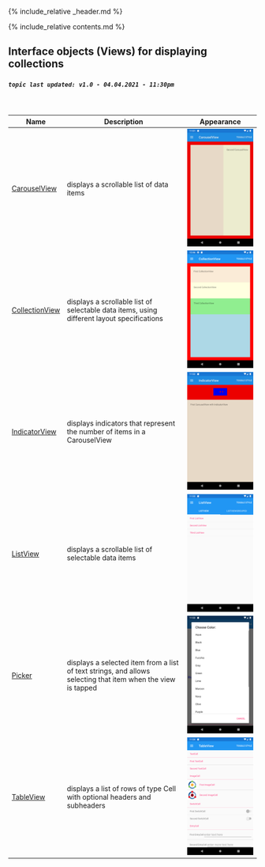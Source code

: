 {% include_relative _header.md %}

{% include_relative contents.md %}

Interface objects (Views) for displaying collections
------
##### `topic last updated: v1.0 - 04.04.2021 - 11:30pm`
<br /> 

| Name                                       | Description                                                                                                  | Appearance                                                                 |
|-----------------------------------------------------------|--------------------------------------------------------------------------------------------------------------|----------------------------------------------------------------------------|
| [CarouselView](interface/display/carouselview.md)             | displays a scrollable list of data items                                                                     |<img src="images/views/carouselview-adr-styled.png" width="300">          |
| [CollectionView](interface/display/collectionview.md)                                        | displays a scrollable list of selectable data items, using different layout specifications                   | <img src="images/views/collectionview-adr-styled.png" width="300">                                                                        |
| [IndicatorView](interface/display/indicatorview.md)                                             | displays indicators that represent the number of items in a CarouselView                                     | <img src="images/views/indicatorview-adr-styled.png" width="300">                                                                         |
| [ListView](interface/display/listview.md)                                                  | displays a scrollable list of selectable data items                                                          | <img src="images/views/listview-adr-basic.png" width="300">                                                                         |
| [Picker](interface/display/picker.md)                                                    | displays a selected item from a list of text strings, and allows selecting that item when the view is tapped | <img src="images/views/picker-adr-basic.png" width="300">                                                                         |
| [TableView](interface/display/tableview.md)                                                 | displays a list of rows of type Cell with optional headers and subheaders                                    | <img src="images/views/tableview-adr-basic.png" width="300">                                                                         |
